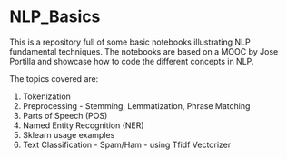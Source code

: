 # NLP_Basics
This is a repository full of some basic notebooks illustrating NLP fundamental techniques. The notebooks are based on a MOOC by Jose Portilla and showcase how to code the different concepts in NLP.

The topics covered are:

1. Tokenization
2. Preprocessing - Stemming, Lemmatization, Phrase Matching
3. Parts of Speech (POS)
4. Named Entity Recognition (NER)
5. Sklearn usage examples
6. Text Classification - Spam/Ham - using Tfidf Vectorizer
